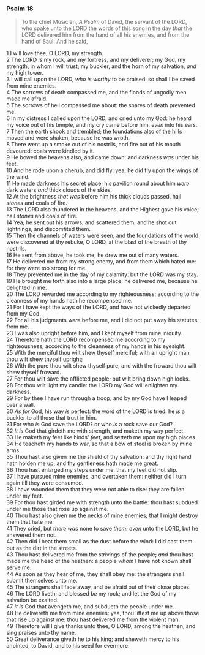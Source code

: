 ### Psalm 18

> To the chief Musician, *A Psalm* of David, the servant of the LORD, who spake unto the LORD the words of this song in the day *that* the LORD delivered him from the hand of all his enemies, and from the hand of Saul: And he said,

1 I will love thee, O LORD, my strength.  
2 The LORD *is* my rock, and my fortress, and my deliverer; my God, my strength, in whom I will trust; my buckler, and the horn of my salvation, *and* my high tower.  
3 I will call upon the LORD, *who is worthy* to be praised: so shall I be saved from mine enemies.  
4 The sorrows of death compassed me, and the floods of ungodly men made me afraid.  
5 The sorrows of hell compassed me about: the snares of death prevented me.  
6 In my distress I called upon the LORD, and cried unto my God: he heard my voice out of his temple, and my cry came before him, *even* into his ears.  
7 Then the earth shook and trembled; the foundations also of the hills moved and were shaken, because he was wroth.  
8 There went up a smoke out of his nostrils, and fire out of his mouth devoured: coals were kindled by it.  
9 He bowed the heavens also, and came down: and darkness *was* under his feet.  
10 And he rode upon a cherub, and did fly: yea, he did fly upon the wings of the wind.  
11 He made darkness his secret place; his pavilion round about him *were* dark waters *and* thick clouds of the skies.  
12 At the brightness *that was* before him his thick clouds passed, hail *stones* and coals of fire.  
13 The LORD also thundered in the heavens, and the Highest gave his voice; hail *stones* and coals of fire.  
14 Yea, he sent out his arrows, and scattered them; and he shot out lightnings, and discomfited them.  
15 Then the channels of waters were seen, and the foundations of the world were discovered at thy rebuke, O LORD, at the blast of the breath of thy nostrils.  
16 He sent from above, he took me, he drew me out of many waters.  
17 He delivered me from my strong enemy, and from them which hated me: for they were too strong for me.  
18 They prevented me in the day of my calamity: but the LORD was my stay.  
19 He brought me forth also into a large place; he delivered me, because he delighted in me.  
20 The LORD rewarded me according to my righteousness; according to the cleanness of my hands hath he recompensed me.  
21 For I have kept the ways of the LORD, and have not wickedly departed from my God.  
22 For all his judgments *were* before me, and I did not put away his statutes from me.  
23 I was also upright before him, and I kept myself from mine iniquity.  
24 Therefore hath the LORD recompensed me according to my righteousness, according to the cleanness of my hands in his eyesight.  
25 With the merciful thou wilt shew thyself merciful; with an upright man thou wilt shew thyself upright;  
26 With the pure thou wilt shew thyself pure; and with the froward thou wilt shew thyself froward.  
27 For thou wilt save the afflicted people; but wilt bring down high looks.  
28 For thou wilt light my candle: the LORD my God will enlighten my darkness.  
29 For by thee I have run through a troop; and by my God have I leaped over a wall.  
30 *As for* God, his way *is* perfect: the word of the LORD is tried: he *is* a buckler to all those that trust in him.  
31 For who *is* God save the LORD? or who *is* a rock save our God?  
32 *It is* God that girdeth me with strength, and maketh my way perfect.  
33 He maketh my feet like hinds' *feet*, and setteth me upon my high places.  
34 He teacheth my hands to war, so that a bow of steel is broken by mine arms.  
35 Thou hast also given me the shield of thy salvation: and thy right hand hath holden me up, and thy gentleness hath made me great.  
36 Thou hast enlarged my steps under me, that my feet did not slip.  
37 I have pursued mine enemies, and overtaken them: neither did I turn again till they were consumed.  
38 I have wounded them that they were not able to rise: they are fallen under my feet.  
39 For thou hast girded me with strength unto the battle: thou hast subdued under me those that rose up against me.  
40 Thou hast also given me the necks of mine enemies; that I might destroy them that hate me.  
41 They cried, but *there was* none to save *them: even* unto the LORD, but he answered them not.  
42 Then did I beat them small as the dust before the wind: I did cast them out as the dirt in the streets.  
43 Thou hast delivered me from the strivings of the people; *and* thou hast made me the head of the heathen: a people *whom* I have not known shall serve me.  
44 As soon as they hear of me, they shall obey me: the strangers shall submit themselves unto me.  
45 The strangers shall fade away, and be afraid out of their close places.  
46 The LORD liveth; and blessed *be* my rock; and let the God of my salvation be exalted.  
47 *It is* God that avengeth me, and subdueth the people under me.  
48 He delivereth me from mine enemies: yea, thou liftest me up above those that rise up against me: thou hast delivered me from the violent man.  
49 Therefore will I give thanks unto thee, O LORD, among the heathen, and sing praises unto thy name.  
50 Great deliverance giveth he to his king; and sheweth mercy to his anointed, to David, and to his seed for evermore.  
